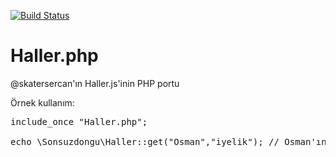 [![Build Status](https://travis-ci.org/sonsuzdongu/Haller.php.png?branch=master)](https://travis-ci.org/sonsuzdongu/Haller.php)

Haller.php
==========

@skatersercan'ın Haller.js'inin PHP portu

Örnek kullanım:
<pre>
include_once "Haller.php";

echo \Sonsuzdongu\Haller::get("Osman","iyelik"); // Osman'ın
</pre>
